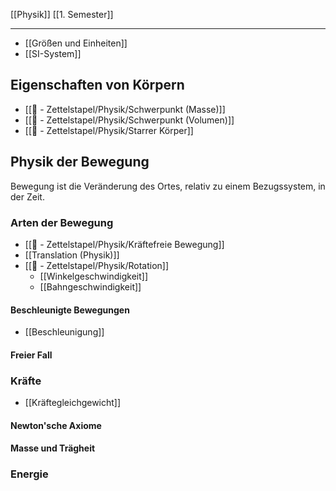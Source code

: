 [[Physik]] [[1. Semester]]

---

- [[Größen und Einheiten]]
- [[SI-System]]


## Eigenschaften von Körpern

- [[📄 - Zettelstapel/Physik/Schwerpunkt (Masse)]]
- [[📄 - Zettelstapel/Physik/Schwerpunkt (Volumen)]]
- [[📄 - Zettelstapel/Physik/Starrer Körper]]

## Physik der Bewegung

Bewegung ist die Veränderung des Ortes, relativ zu einem Bezugssystem, in der Zeit.

### Arten der Bewegung

- [[📄 - Zettelstapel/Physik/Kräftefreie Bewegung]]
- [[Translation (Physik)]]
- [[📄 - Zettelstapel/Physik/Rotation]]
	- [[Winkelgeschwindigkeit]]
	- [[Bahngeschwindigkeit]]

#### Beschleunigte Bewegungen
- [[Beschleunigung]]
#### Freier Fall

### Kräfte

- [[Kräftegleichgewicht]]

#### Newton'sche Axiome

#### Masse und Trägheit

### Energie